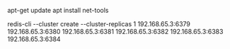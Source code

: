 apt-get update
apt install net-tools

redis-cli --cluster create --cluster-replicas 1 192.168.65.3:6379 192.168.65.3:6380 192.168.65.3:6381 192.168.65.3:6382 192.168.65.3:6383 192.168.65.3:6384